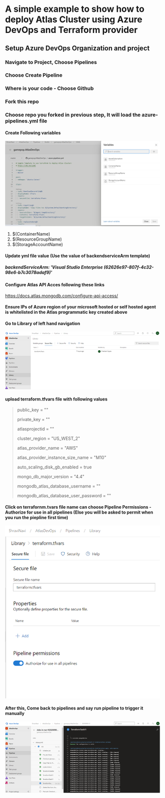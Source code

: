 # A simple example to show how to deploy Atlas Cluster using Azure DevOps and Terraform provider

## Setup Azure DevOps Organization and project

### Navigate to Project, Choose Pipelines

### Choose Create Pipeline

### Where is your code - Choose Github

### Fork this repo

### Choose repo you forked in previous step, It will load the azure-pipelines.yml file

#### Create Following variables
![Edit Variables](/img/variables.png)

1. $(ContainerName)
2. $(ResourceGroupName)
3. $(StorageAccountName)

#### Update yml file value (Use the value of backendserviceArm template)
##### backendServiceArm: 'Visual Studio Enterprise (62626e97-807f-4c32-98e6-b7c3078adaf9)'

#### Configure Atlas API Acces following these links

https://docs.atlas.mongodb.com/configure-api-access/

#### Ensure IPs of Azure region of your microsoft hosted or self hosted agent is whitelisted in the Atlas programmatic key created above

#### Go to Library of left hand navigation
![Library](/img/Library-Securefile.png)
#### upload terraform.tfvars file with following values

> public_key = "<Your Atlas Public Key>"
>
> private_key  = "<Your Atlas Private Key>"
>
> atlasprojectid = "<Atlas project Id>"
>
> cluster_region = "US_WEST_2"
>
> atlas_provider_name = "AWS"
>
> atlas_provider_instance_size_name = "M10"
>
> auto_scaling_disk_gb_enabled = true
>
> mongo_db_major_version       = "4.4"
>
> mongodb_atlas_database_username = "<username you want to use>"
>
> mongodb_atlas_database_user_password = "<password you want to use>"


#### Click on terrafornm.tvars file name can choose Pipeline Permissions - Authorize for use in all pipelines (Else you will be asked to permit when you run the piepline first time)

![Authorize secure file](/img/AuthorizeSecureFile.png)

#### After this, Come back to pipelines and say run pipeline to trigger it manually

![Pipeline running](/img/ADO-Atlas-tf-create.png)

